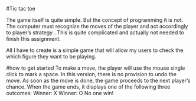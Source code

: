 #Tic tac toe

The game itself is quite simple. But the concept of programming it is not. The computer must recognize the moves of the player and act accordingly to player’s strategy . This is quite complicated and actually not needed to finish this assignment.

All I have to create is a simple game that will allow my users to check the which figure they want to be playing.

#how to get started
To make a move, the player will use the mouse single click to mark a space. In this version, there is no provision to undo the move. As soon as the move is done, the game proceeds to the next player’s chance.
When the game ends, it displays one of the following three outcomes:
Winner: X
Winner: O
No one win!



